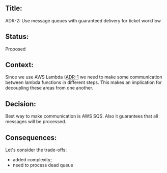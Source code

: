 ## Title: 
ADR-2: Use message queues with guaranteed delivery for ticket workflow

## Status: 
Proposed

## Context: 
Since we use AWS Lambda ([ADR-1](ADR-1-serverless.md) we need to make some communication between lambda functions in different steps.
This makes an implication for decoupling these areas from one another.

## Decision: 
Best way to make communication is AWS SQS.
Also it guarantees that all messages will be processed.

## Consequences: 
Let's consider the trade-offs:
 - added complexity;
 - need to process dead queue
